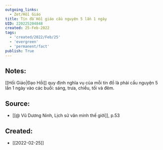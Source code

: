 ```yaml
---
outgoing_links:
  - Zet/Hồi Giáo
title: Tín đồ Hồi giáo cầu nguyện 5 lần 1 ngày
UID: 220225204848
created: 25-Feb-2022
tags:
  - 'created/2022/Feb/25'
  - 'evergreen'
  - 'permanent/fact'
publish: True
---
```

## Notes:
[[Hồi Giáo|Đạo Hồi]] quy định nghĩa vụ của mỗi tín đồ là phải cầu nguyện 5 lần 1 ngày vào các buổi: sáng, trưa, chiều, tối và đêm.

## Source:
- [[@ Vũ Dương Ninh, Lịch sử văn minh thế giới]], p.53





## Created:
- [[2022-02-25]]
